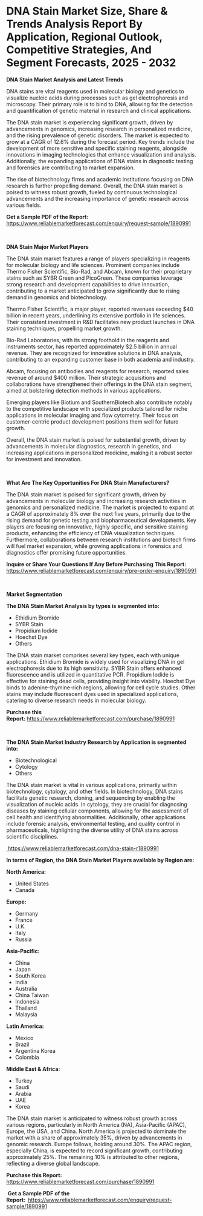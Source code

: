 <p><h1>DNA Stain Market Size, Share & Trends Analysis Report By Application, Regional Outlook, Competitive Strategies, And Segment Forecasts, 2025 - 2032</h1></p><p><strong>DNA Stain Market Analysis and Latest Trends</strong></p>
<p><p>DNA stains are vital reagents used in molecular biology and genetics to visualize nucleic acids during processes such as gel electrophoresis and microscopy. Their primary role is to bind to DNA, allowing for the detection and quantification of genetic material in research and clinical applications.</p><p>The DNA stain market is experiencing significant growth, driven by advancements in genomics, increasing research in personalized medicine, and the rising prevalence of genetic disorders. The market is expected to grow at a CAGR of 12.6% during the forecast period. Key trends include the development of more sensitive and specific staining reagents, alongside innovations in imaging technologies that enhance visualization and analysis. Additionally, the expanding applications of DNA stains in diagnostic testing and forensics are contributing to market expansion. </p><p>The rise of biotechnology firms and academic institutions focusing on DNA research is further propelling demand. Overall, the DNA stain market is poised to witness robust growth, fueled by continuous technological advancements and the increasing importance of genetic research across various fields.</p></p>
<p><strong>Get a Sample PDF of the Report:&nbsp;</strong> <a href="https://www.reliablemarketforecast.com/enquiry/request-sample/1890991?utm_campaign=3104&utm_medium=2&utm_source=Github&utm_content=ia&utm_term=13042025&utm_id=dna-stain">https://www.reliablemarketforecast.com/enquiry/request-sample/1890991</a></p>
<p>&nbsp;</p>
<p><strong>DNA Stain Major Market Players</strong></p>
<p><p>The DNA stain market features a range of players specializing in reagents for molecular biology and life sciences. Prominent companies include Thermo Fisher Scientific, Bio-Rad, and Abcam, known for their proprietary stains such as SYBR Green and PicoGreen. These companies leverage strong research and development capabilities to drive innovation, contributing to a market anticipated to grow significantly due to rising demand in genomics and biotechnology.</p><p>Thermo Fisher Scientific, a major player, reported revenues exceeding $40 billion in recent years, underlining its extensive portfolio in life sciences. Their consistent investment in R&D facilitates new product launches in DNA staining techniques, propelling market growth.</p><p>Bio-Rad Laboratories, with its strong foothold in the reagents and instruments sector, has reported approximately $2.5 billion in annual revenue. They are recognized for innovative solutions in DNA analysis, contributing to an expanding customer base in both academia and industry.</p><p>Abcam, focusing on antibodies and reagents for research, reported sales revenue of around $400 million. Their strategic acquisitions and collaborations have strengthened their offerings in the DNA stain segment, aimed at bolstering detection methods in various applications.</p><p>Emerging players like Biotium and SouthernBiotech also contribute notably to the competitive landscape with specialized products tailored for niche applications in molecular imaging and flow cytometry. Their focus on customer-centric product development positions them well for future growth.</p><p>Overall, the DNA stain market is poised for substantial growth, driven by advancements in molecular diagnostics, research in genetics, and increasing applications in personalized medicine, making it a robust sector for investment and innovation.</p></p>
<p>&nbsp;</p>
<p><strong>What Are The Key Opportunities For DNA Stain Manufacturers?</strong></p>
<p><p>The DNA stain market is poised for significant growth, driven by advancements in molecular biology and increasing research activities in genomics and personalized medicine. The market is projected to expand at a CAGR of approximately 8% over the next five years, primarily due to the rising demand for genetic testing and biopharmaceutical developments. Key players are focusing on innovative, highly specific, and sensitive staining products, enhancing the efficiency of DNA visualization techniques. Furthermore, collaborations between research institutions and biotech firms will fuel market expansion, while growing applications in forensics and diagnostics offer promising future opportunities.</p></p>
<p><strong>Inquire or Share Your Questions If Any Before Purchasing This Report:</strong> <a href="https://www.reliablemarketforecast.com/enquiry/pre-order-enquiry/1890991?utm_campaign=3104&utm_medium=2&utm_source=Github&utm_content=ia&utm_term=13042025&utm_id=dna-stain">https://www.reliablemarketforecast.com/enquiry/pre-order-enquiry/1890991</a></p>
<p>&nbsp;</p>
<p><strong>Market Segmentation</strong></p>
<p><strong>The DNA Stain Market Analysis by types is segmented into:</strong></p>
<p><ul><li>Ethidium Bromide</li><li>SYBR Stain</li><li>Propidium Iodide</li><li>Hoechst Dye</li><li>Others</li></ul></p>
<p><p>The DNA stain market comprises several key types, each with unique applications. Ethidium Bromide is widely used for visualizing DNA in gel electrophoresis due to its high sensitivity. SYBR Stain offers enhanced fluorescence and is utilized in quantitative PCR. Propidium Iodide is effective for staining dead cells, providing insight into viability. Hoechst Dye binds to adenine-thymine-rich regions, allowing for cell cycle studies. Other stains may include fluorescent dyes used in specialized applications, catering to diverse research needs in molecular biology.</p></p>
<p><strong>Purchase this Report:&nbsp;</strong><a href="https://www.reliablemarketforecast.com/purchase/1890991?utm_campaign=3104&utm_medium=2&utm_source=Github&utm_content=ia&utm_term=13042025&utm_id=dna-stain">https://www.reliablemarketforecast.com/purchase/1890991</a></p>
<p>&nbsp;</p>
<p><strong>The DNA Stain Market Industry Research by Application is segmented into:</strong></p>
<p><ul><li>Biotechnological</li><li>Cytology</li><li>Others</li></ul></p>
<p><p>The DNA stain market is vital in various applications, primarily within biotechnology, cytology, and other fields. In biotechnology, DNA stains facilitate genetic research, cloning, and sequencing by enabling the visualization of nucleic acids. In cytology, they are crucial for diagnosing diseases by staining cellular components, allowing for the assessment of cell health and identifying abnormalities. Additionally, other applications include forensic analysis, environmental testing, and quality control in pharmaceuticals, highlighting the diverse utility of DNA stains across scientific disciplines.</p></p>
<p><a href="https://www.reliablemarketforecast.com/dna-stain-r1890991?utm_campaign=3104&utm_medium=2&utm_source=Github&utm_content=ia&utm_term=13042025&utm_id=dna-stain">&nbsp;https://www.reliablemarketforecast.com/dna-stain-r1890991</a></p>
<p><strong>In terms of Region, the DNA Stain Market Players available by Region are:</strong></p>
<p>
    <p> <strong> North America: </strong>
        <ul>
            <li>United States</li>
            <li>Canada</li>
        </ul>
        </p> 
    <p> <strong> Europe: </strong>
        <ul>
            <li>Germany</li>
            <li>France</li>
            <li>U.K.</li>
            <li>Italy</li>
            <li>Russia</li>
        </ul>
        </p> 
    <p> <strong> Asia-Pacific: </strong>
        <ul>
            <li>China</li>
            <li>Japan</li>
            <li>South Korea</li>
            <li>India</li>
            <li>Australia</li>
            <li>China Taiwan</li>
            <li>Indonesia</li>
            <li>Thailand</li>
            <li>Malaysia</li>
        </ul>
        </p> 
    <p> <strong> Latin America: </strong>
        <ul>
            <li>Mexico</li>
            <li>Brazil</li>
            <li>Argentina Korea</li>
            <li>Colombia</li>
        </ul>
        </p> 
    <p> <strong> Middle East & Africa: </strong>
        <ul>
            <li>Turkey</li>
            <li>Saudi</li>
            <li>Arabia</li>
            <li>UAE</li>
            <li>Korea</li>
        </ul>
    </p>
    </p>
<p><p>The DNA stain market is anticipated to witness robust growth across various regions, particularly in North America (NA), Asia-Pacific (APAC), Europe, the USA, and China. North America is projected to dominate the market with a share of approximately 35%, driven by advancements in genomic research. Europe follows, holding around 30%. The APAC region, especially China, is expected to record significant growth, contributing approximately 25%. The remaining 10% is attributed to other regions, reflecting a diverse global landscape.</p></p>
<p><strong>Purchase this Report: </strong><a href="https://www.reliablemarketforecast.com/purchase/1890991?utm_campaign=3104&utm_medium=2&utm_source=Github&utm_content=ia&utm_term=13042025&utm_id=dna-stain">https://www.reliablemarketforecast.com/purchase/1890991</a></p>
<p>&nbsp;<strong>Get a Sample PDF of the Report:&nbsp;&nbsp;</strong><a href="https://www.reliablemarketforecast.com/enquiry/request-sample/1890991?utm_campaign=3104&utm_medium=2&utm_source=Github&utm_content=ia&utm_term=13042025&utm_id=dna-stain">https://www.reliablemarketforecast.com/enquiry/request-sample/1890991</a></p>
<p><strong></strong></p>
<p><p></p><p></p><p></p></p>